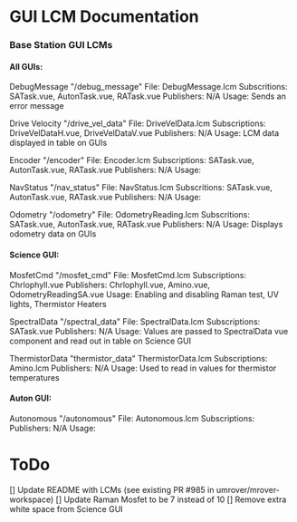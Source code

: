 # GUI LCM Documentation 

### Base Station GUI LCMs

#### All GUIs:

DebugMessage
"/debug_message"
File: DebugMessage.lcm
Subscritions: SATask.vue, AutonTask.vue, RATask.vue
Publishers: N/A
Usage: Sends an error message

Drive Velocity
"/drive_vel_data"
File: DriveVelData.lcm
Subscriptions: DriveVelDataH.vue, DriveVelDataV.vue
Publishers: N/A
Usage: LCM data displayed in table on GUIs

Encoder
"/encoder"
File: Encoder.lcm
Subscriptions: SATask.vue, AutonTask.vue, RATask.vue
Publishers: N/A
Usage: 

NavStatus
"/nav_status"
File: NavStatus.lcm
Subscritions: SATask.vue, AutonTask.vue, RATask.vue
Publishers: N/A
Usage: 

Odometry
"/odometry"
File: OdometryReading.lcm
Subscritions: SATask.vue, AutonTask.vue, RATask.vue
Publishers: N/A
Usage: Displays odometry data on GUIs


#### Science GUI:
MosfetCmd
"/mosfet_cmd"
File: MosfetCmd.lcm
Subscriptions: Chrlophyll.vue
Publishers: Chrlophyll.vue, Amino.vue, OdometryReadingSA.vue
Usage: Enabling and disabling Raman test, UV lights, Thermistor Heaters

SpectralData
"/spectral_data"
File: SpectralData.lcm
Subscriptions: SATask.vue
Publishers: N/A
Usage: Values are passed to SpectralData vue component and read out in table on Science GUI

ThermistorData
"thermistor_data"
ThermistorData.lcm
Subscriptions: Amino.lcm
Publishers: N/A
Usage: Used to read in values for thermistor temperatures

#### Auton GUI:
Autonomous
"/autonomous"
File: Autonomous.lcm
Subscriptions: 
Publishers: N/A
Usage: 

# ToDo

[] Update README with LCMs (see existing PR #985 in umrover/mrover-workspace)
[] Update Raman Mosfet to be 7 instead of 10
[] Remove extra white space from Science GUI
